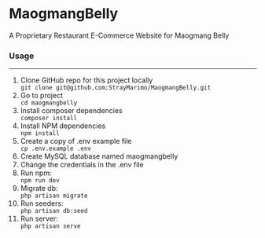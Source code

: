 # MaogmangBelly
A Proprietary Restaurant E-Commerce Website for Maogmang Belly
 
 
### Usage
<hr>
<ol>
 <li>Clone GitHub repo for this project locally  </li>
 <code>git clone git@github.com:StrayMarimo/MaogmangBelly.git</code>
 <li>Go to project  </li>
 <code>cd maogmangbelly</code>  
 <li>Install composer dependencies </li>
 <code>composer install </code>
 <li>Install NPM dependencies </li>  
 <code>npm install </code>
 <li> Create a copy of .env example file  </li>
 <code>cp .env.example .env </code>
 <li> Create MySQL database named maogmangbelly </li>
 <li>Change the credentials in the .env file </li>
 <li>Run npm:  </li>
 <code>npm run dev</code>  
 <li>Migrate db:  </li>
 <code>php artisan migrate</code> 
 <li>Run seeders:  </li>
 <code>php artisan db:seed</code>
 <li>Run server:  </li>
 <code>php artisan serve </code>
</ol>



